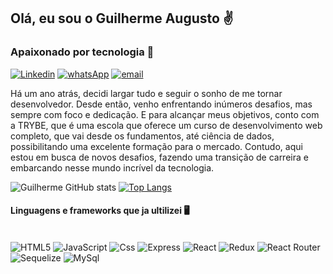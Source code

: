## Olá, eu sou o Guilherme Augusto ✌️
### Apaixonado por tecnologia 🫶

[![Linkedin](https://img.shields.io/badge/LinkedIn-0077B5?style=for-the-badge&logo=linkedin&logoColor=white)](https://www.linkedin.com/in/guilhermeoliveira107/)
[![whatsApp](https://img.shields.io/badge/WhatsApp-25D366?style=for-the-badge&logo=whatsapp&logoColor=white)](https://wa.me/qr/QA7V4XVWTXLSB1)
[![email](https://img.shields.io/badge/Gmail-D14836?style=for-the-badge&logo=gmail&logoColor=white)](guih107@gmail.com)

 Há um ano atrás, decidi largar tudo e seguir o sonho de me tornar desenvolvedor. 
Desde então, venho enfrentando inúmeros desafios, mas sempre com foco e dedicação.
E para alcançar meus objetivos, conto com a
 TRYBE, que é uma escola que oferece um curso de desenvolvimento web completo, que vai desde os fundamentos, até ciência de dados, possibilitando uma excelente formação para o mercado.
Contudo, aqui estou em busca de novos desafios, fazendo uma transição de carreira e embarcando nesse mundo incrível da tecnologia.

![Guilherme GitHub stats](https://github-readme-stats.vercel.app/api?username=Guih107&show_icons=true&theme=merko)
[![Top Langs](https://github-readme-stats.vercel.app/api/top-langs/?username=Guih107&layout=compact)](https://github.com/anuraghazra/github-readme-stats)

#### Linguagens e frameworks que ja ultilizei 🖥️

<div style="display: inline_block"><br/>
<img alt="HTML5" src="https://img.shields.io/badge/HTML5-E34F26?style=for-the-badge&logo=html5&logoColor=white"/>
<img alt="JavaScript" src="https://img.shields.io/badge/JavaScript-F7DF1E?style=for-the-badge&logo=javascript&logoColor=black"/>
<img alt="Css" src="https://img.shields.io/badge/CSS-239120?&style=for-the-badge&logo=css3&logoColor=white"/>
<img alt="Express" src="https://img.shields.io/badge/Express.js-404D59?style=for-the-badge"/>
<img alt="React" src="https://img.shields.io/badge/React-20232A?style=for-the-badge&logo=react&logoColor=61DAFB"/>
<img alt="Redux" src="https://img.shields.io/badge/Redux-593D88?style=for-the-badge&logo=redux&logoColor=white"/>
<img alt="React Router" src="https://img.shields.io/badge/React_Router-CA4245?style=for-the-badge&logo=react-router&logoColor=white"/>
<img alt="Sequelize" src="https://img.shields.io/badge/MySQL-00000F?style=for-the-badge&logo=mysql&logoColor=white"/>
<img alt="MySql" src="https://img.shields.io/badge/sequelize-323330?style=for-the-badge&logo=sequelize&logoColor=blue"/>
</div>
